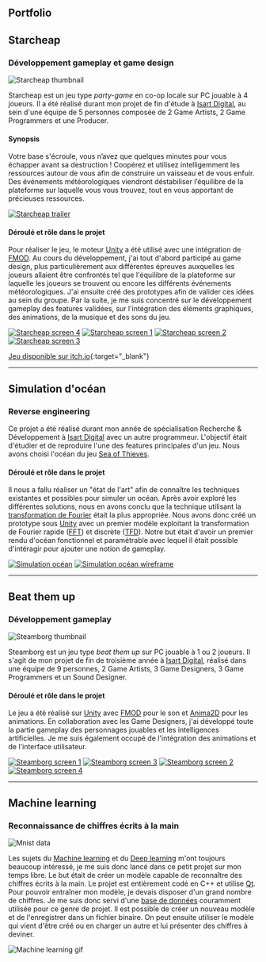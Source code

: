 ## Portfolio
## Starcheap
### Développement gameplay et game design

![Starcheap thumbnail](assets/images/Starcheap_Cover.jpg)

Starcheap est un jeu type *party-game* en co-op locale sur PC jouable à 4 joueurs.
Il a été réalisé durant mon projet de fin d'étude à [Isart Digital](https://www.isart.fr/), au sein d'une équipe de 5 personnes composée de 2 Game Artists, 2 Game Programmers et une Producer.

#### Synopsis
Votre base s'écroule, vous n’avez que quelques minutes pour vous échapper avant sa destruction !
Coopérez et utilisez intelligemment les ressources autour de vous afin de construire un vaisseau et de vous enfuir.
Des événements météorologiques viendront déstabiliser l’équilibre de la plateforme sur laquelle vous vous trouvez, tout en vous apportant de précieuses ressources.

[![Starcheap trailer](assets/images/Starcheap_Thumbnail.png)](assets/videos/StarcheapTrailer.mp4)

#### Déroulé et rôle dans le projet
Pour réaliser le jeu, le moteur [Unity](https://unity.com/) a été utilisé avec une intégration de [FMOD](https://www.fmod.com/).
Au cours du développement, j'ai tout d'abord participé au game design, plus particulièrement aux différentes épreuves auxquelles les joueurs allaient être confrontés tel que l'équilibre de la plateforme sur laquelle les joueurs se trouvent ou encore les différents événements météorologiques. J'ai ensuite créé des prototypes afin de valider ces idées au sein du groupe.
Par la suite, je me suis concentré sur le développement gameplay des features validées, sur l'intégration des éléments graphiques, des animations, de la musique et des sons du jeu.

[![Starcheap screen 4](assets/images/Screen4Starcheap.png)](assets/images/Screen4StarcheapLarge.png) [![Starcheap screen 1](assets/images/Screen1Starcheap.png)](assets/images/Screen1StarcheapLarge.png) [![Starcheap screen 2](assets/images/Screen2Starcheap.png)](assets/images/Screen2StarcheapLarge.png) [![Starcheap screen 3](assets/images/Screen3Starcheap.png)](assets/images/Screen3StarcheapLarge.png)

[Jeu disponible sur itch.io](https://isart-digital.itch.io/starcheap){:target="_blank"}

* * *

## Simulation d'océan
### Reverse engineering

Ce projet a été réalisé durant mon année de spécialisation Recherche & Développement à [Isart Digital](https://www.isart.fr/) avec un autre programmeur.
L'objectif était d'étudier et de reproduire l'une des features principales d'un jeu.
Nous avons choisi l'océan du jeu [Sea of Thieves](https://www.seaofthieves.com/fr).

#### Déroulé et rôle dans le projet
Il nous a fallu réaliser un "état de l'art" afin de connaître les techniques existantes et possibles pour simuler un océan.
Après avoir exploré les différentes solutions, nous en avons conclu que la technique utilisant la [transformation de Fourier](https://fr.wikipedia.org/wiki/Transformation_de_Fourier) était la plus appropriée.
Nous avons donc créé un prototype sous [Unity](https://unity.com/) avec un premier modèle exploitant la transformation de Fourier rapide ([FFT](https://fr.wikipedia.org/wiki/Transformation_de_Fourier_rapide)) et discrète ([TFD](https://fr.wikipedia.org/wiki/Transformation_de_Fourier_discr%C3%A8te)).
Notre but était d'avoir un premier rendu d'océan fonctionnel et paramétrable avec lequel il était possible d'intéragir pour ajouter une notion de gameplay.

[![Simulation océan](assets/images/OceanSimulation_Thumbnail.jpg)](assets/videos/OceanSimulation.mp4) [![Simulation océan wireframe](assets/images/OceanSimulationWireframe_Thumbnail.jpg)](assets/videos/OceanSimulationWireframe.mp4)

* * *

## Beat them up
### Développement gameplay

![Steamborg thumbnail](assets/images/Steamborg_Cover.JPG)

Steamborg est un jeu type *beat them up* sur PC jouable à 1 ou 2 joueurs.
Il s'agit de mon projet de fin de troisième année à [Isart Digital](https://www.isart.fr/), réalisé dans une équipe de 9 personnes, 2 Game Artists, 3 Game Designers, 3 Game Programmers et un Sound Designer.

#### Déroulé et rôle dans le projet
Le jeu a été réalisé sur [Unity](https://unity.com/) avec [FMOD](https://www.fmod.com/) pour le son et [Anima2D](https://assetstore.unity.com/packages/essentials/unity-anima2d-79840) pour les animations.
En collaboration avec les Game Designers, j'ai développé toute la partie gameplay des personnages jouables et les intelligences artificielles. Je me suis également occupé de l'intégration des animations et de l'interface utilisateur.

[![Steamborg screen 1](assets/images/Screen1Steamborg.png)](assets/images/Screen1SteamborgLarge.png) [![Steamborg screen 3](assets/images/Screen3Steamborg.png)](assets/images/Screen3SteamborgLarge.png) [![Steamborg screen 2](assets/images/Screen2Steamborg.png)](assets/images/Screen2SteamborgLarge.png) [![Steamborg screen 4](assets/images/Screen4Steamborg.png)](assets/images/Screen4SteamborgLarge.png)

* * *

## Machine learning
### Reconnaissance de chiffres écrits à la main

![Mnist data](assets/images/mnist.jpeg)

Les sujets du [Machine learning](https://fr.wikipedia.org/wiki/Apprentissage_automatique) et du [Deep learning](https://fr.wikipedia.org/wiki/Apprentissage_profond) m'ont toujours beaucoup intéressé, je me suis donc lancé dans ce petit projet sur mon temps libre. Le but était de créer un modèle capable de reconnaître des chiffres écrits à la main. Le projet est entièrement codé en C++ et utilise [Qt](https://www.qt.io/).
Pour pouvoir entraîner mon modèle, je devais disposer d'un grand nombre de chiffres. Je me suis donc servi d'une [base de données](http://yann.lecun.com/exdb/mnist/) couramment utilisée pour ce genre de projet.
Il est possible de créer un nouveau modèle et de l'enregistrer dans un fichier binaire. On peut ensuite utiliser le modèle qui vient d'être créé ou en charger un autre et lui présenter des chiffres à deviner.

![Machine learning gif](assets/gifs/Mia.gif)
